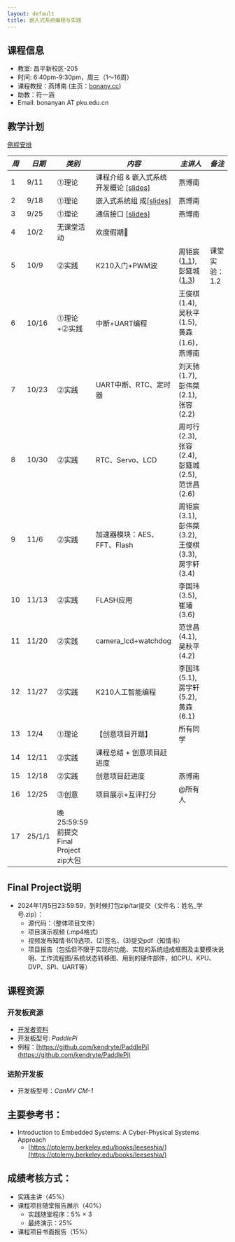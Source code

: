 ```yaml
---
layout: default
title: 嵌入式系统编程与实践
---
```


## 课程信息

- 教室:	昌平新校区-205
- 时间:	6:40pm-9:30pm，周三（1～16周）
- 课程教授：燕博南 (主页：[bonany.cc](https://bonany.cc))
- 助教：符一涵
- Email:	bonanyan AT pku.edu.cn  

## 教学计划

[例程安排](/assets/lec/实践课_standalone_demo功能说明_final.pdf)

| *周* | *日期* | *类别*                                | *内容*                                                               | *主讲人*                                         | *备注*        |
| ---- | ------ | ------------------------------------- | -------------------------------------------------------------------- | ------------------------------------------------ | ------------- |
| 1    | 9/11   | ⓵理论                                | 课程介绍 & 嵌入式系统开发概论 [\[slides\]](/assets/lec/L1_Intro.pdf) | 燕博南                                           |               |
| 2    | 9/18   | ⓵理论                                | 嵌入式系统组 成[\[slides\]](/assets/lec/L2_CPS.pdf)                  | 燕博南                                           |               |
| 3    | 9/25   | ⓵理论                                | 通信接口 [\[slides\]](/assets/lec/L3_Interface.pdf)                  | 燕博南                                           |               |
| 4    | 10/2   | 无课堂活动                            | 欢度假期🥳                                                          |                                                  |               |
| 5    | 10/9   | ⓶实践                                | K210入门+PWM波                                                       | 周钜宸([1.1](/assets/lec/jz_11.pdf)),彭筵城([1.3](/assets/lec/yc_13.pdf))                          | 课堂实验：1.2 |
| 6    | 10/16  | ⓵理论+⓶实践                         | 中断+UART编程                                                        | 王俊棋(1.4),吴秋平(1.5),黄森(1.6)，燕博南        |               |
| 7    | 10/23  | ⓶实践                                | UART中断、RTC、定时器                                                | 刘天驰	(1.7),彭伟桀(2.1),张容(2.2)               |               |
| 8    | 10/30  | ⓶实践                                | RTC、Servo、LCD                                                      | 周可行(2.3),张容(2.4),彭筵城(2.5),范世昌(2.6)    |               |
| 9    | 11/6   | ⓶实践                                | 加速器模块：AES、FFT、Flash                                          | 周钜宸	(3.1),彭伟桀(3.2),王俊棋(3.3),房宇轩(3.4) |               |
| 10   | 11/13  | ⓶实践                                | FLASH应用                                                                 | 李国玮(3.5),崔璠(3.6)                            |               |
| 11   | 11/20  | ⓶实践                                | camera_lcd+watchdog                                                  | 范世昌(4.1),吴秋平(4.2)                          |               |
| 12   | 11/27  | ⓶实践                                | K210人工智能编程                                                   | 李国玮	(5.1),房宇轩(5.2),黄森(6.1)             |               |
| 13   | 12/4   | ⓵理论                                | 【创意项目开题】                                                     | 所有同学                                         |               |
| 14   | 12/11  | ⓶实践                                | 课程总结 + 创意项目赶进度                                            |                                                  |               |
| 15   | 12/18  | ⓶实践                                | 创意项目赶进度                                                       | 燕博南                                           |               |
| 16   | 12/25  | ⓷创意                                | 项目展示+互评打分                                                    | @所有人                                          |               |
| 17   | 25/1/1 | 晚25:59:59前提交Final Project zip大包 |                                                                      |                                                  |               |

## Final Project说明

- 2024年1月5日23:59:59，到时候打包zip/tar提交（文件名：姓名_学号.zip）：
  - 源代码：（整体项目文件）
  - 项目演示视频 (.mp4格式)
  - 视频发布知情书(1)选项、(2)签名、(3)提交pdf（知情书）
  - 项目报告（包括但不限于实现的功能、实现的系统组成框图及主要模块说明、工作流程图/系统状态转移图、用到的硬件部件，如CPU、KPU、DVP、SPI、UART等）

## 课程资源

### 开发板资源  

- [开发者资料](/assets/doc/K210开发资料给客户_20221008.7z)
- 开发板型号: _PaddlePi_ 
- 例程：[https://github.com/kendryte/PaddlePi](https://github.com/kendryte/PaddlePi)

### 进阶开发板

- 开发板型号：_CanMV CM-1_

## 主要参考书：

- Introduction to Embedded Systems: A Cyber-Physical Systems Approach
  - [https://ptolemy.berkeley.edu/books/leeseshia/](https://ptolemy.berkeley.edu/books/leeseshia/)

## 成绩考核方式：

- 实践主讲（45%）
- 课程项目随堂报告展示（40%）
  - 实践随堂程序：5% × 3
  - 最终演示：25%
- 课程项目书面报告（15%）
